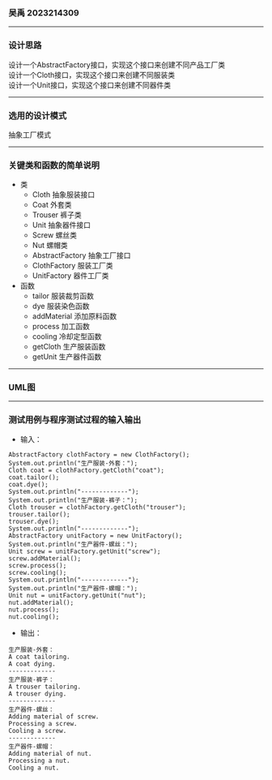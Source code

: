 ### 吴禹 2023214309
***
### 设计思路
设计一个AbstractFactory接口，实现这个接口来创建不同产品工厂类  
设计一个Cloth接口，实现这个接口来创建不同服装类  
设计一个Unit接口，实现这个接口来创建不同器件类
***
### 选用的设计模式
抽象工厂模式
***
### 关键类和函数的简单说明
* 类
  * Cloth 抽象服装接口
  * Coat 外套类
  * Trouser 裤子类
  * Unit 抽象器件接口
  * Screw 螺丝类
  * Nut 螺帽类
  * AbstractFactory 抽象工厂接口
  * ClothFactory 服装工厂类
  * UnitFactory 器件工厂类
* 函数
  * tailor 服装裁剪函数
  * dye 服装染色函数
  * addMaterial 添加原料函数
  * process 加工函数
  * cooling 冷却定型函数
  * getCloth 生产服装函数
  * getUnit 生产器件函数
***
### UML图
***
### 测试用例与程序测试过程的输入输出
* 输入：
```
AbstractFactory clothFactory = new ClothFactory();
System.out.println("生产服装-外套：");
Cloth coat = clothFactory.getCloth("coat");
coat.tailor();
coat.dye();
System.out.println("-------------");
System.out.println("生产服装-裤子：");
Cloth trouser = clothFactory.getCloth("trouser");
trouser.tailor();
trouser.dye();
System.out.println("-------------");
AbstractFactory unitFactory = new UnitFactory();
System.out.println("生产器件-螺丝：");
Unit screw = unitFactory.getUnit("screw");
screw.addMaterial();
screw.process();
screw.cooling();
System.out.println("-------------");
System.out.println("生产器件-螺帽：");
Unit nut = unitFactory.getUnit("nut");
nut.addMaterial();
nut.process();
nut.cooling();
```
* 输出：
```
生产服装-外套：
A coat tailoring.
A coat dying.
-------------
生产服装-裤子：
A trouser tailoring.
A trouser dying.
-------------
生产器件-螺丝：
Adding material of screw.
Processing a screw.
Cooling a screw.
-------------
生产器件-螺帽：
Adding material of nut.
Processing a nut.
Cooling a nut.
```